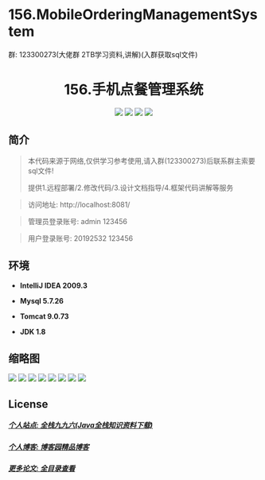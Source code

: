 # 156.MobileOrderingManagementSystem

<p>群: 123300273(大佬群 2TB学习资料,讲解)(入群获取sql文件)</p>

<p><h1 align="center">156.手机点餐管理系统</h1></p>


<p align="center">
	<img src="https://img.shields.io/badge/jdk-1.8-orange.svg"/>
    <img src="https://img.shields.io/badge/springboot-5.x-lightgrey.svg"/>
    <img src="https://img.shields.io/badge/maven-3.x-blue.svg"/>
    <img src="https://img.shields.io/badge/jsp-5.x-yellow.svg"/>
</p>

## 简介


> 本代码来源于网络,仅供学习参考使用,请入群(123300273)后联系群主索要sql文件!
>
> 提供1.远程部署/2.修改代码/3.设计文档指导/4.框架代码讲解等服务

>访问地址: http://localhost:8081/

>管理员登录账号: admin  123456

>用户登录账号: 20192532  123456 


## 环境

- <b>IntelliJ IDEA 2009.3</b>

- <b>Mysql 5.7.26</b>

- <b>Tomcat 9.0.73</b>

- <b>JDK 1.8</b>




## 缩略图


![](https://img2022.cnblogs.com/blog/588112/202207/588112-20220716075017081-1871163904.png)
![](https://img2022.cnblogs.com/blog/588112/202207/588112-20220716075025141-1525742304.png)
![](https://img2022.cnblogs.com/blog/588112/202207/588112-20220716075029842-602948080.png)
![](https://img2022.cnblogs.com/blog/588112/202207/588112-20220716075034314-965813847.png)
![](https://img2022.cnblogs.com/blog/588112/202207/588112-20220716075038261-423951784.png)
![](https://img2022.cnblogs.com/blog/588112/202207/588112-20220716075041962-1014948919.png)
![](https://img2022.cnblogs.com/blog/588112/202207/588112-20220716075045610-1516266422.png)
![](https://img2022.cnblogs.com/blog/588112/202207/588112-20220716075049239-327321859.png)



## License

##### [个人站点: 全栈九九六(Java全栈知识资料下载)](https://www.blog996.com/)
##### [个人博客: 博客园精品博客](https://www.cnblogs.com/yysbolg/)
##### [更多论文: 全目录查看](https://www.blog996.com/md/2021-09-22-1632317852192.html)



